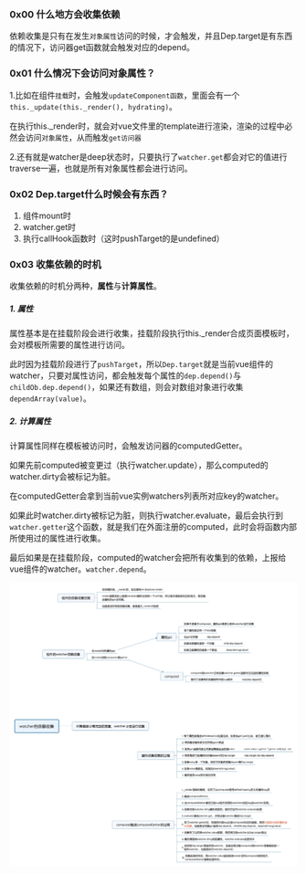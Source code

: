 ### 0x00 什么地方会收集依赖
依赖收集是只有在发生`对象属性`访问的时候，才会触发，并且Dep.target是有东西的情况下，访问器get函数就会触发对应的depend。

### 0x01 什么情况下会访问对象属性？
1.比如在组件`挂载`时，会触发`updateComponent函数`，里面会有一个`this._update(this._render(), hydrating)`。

在执行this._render时，就会对vue文件里的template进行渲染，渲染的过程中必然会访问`对象属性`，从而触发`get访问器`

2.还有就是watcher是deep状态时，只要执行了`watcher.get`都会对它的值进行traverse一遍，也就是所有对象属性都会进行访问。

### 0x02 Dep.target什么时候会有东西？
1. 组件mount时
2. watcher.get时
3. 执行callHook函数时（这时pushTarget的是undefined）

### 0x03 收集依赖的时机
收集依赖的时机分两种，**属性**与**计算属性**。

##### 1. 属性
属性基本是在挂载阶段会进行收集，挂载阶段执行this._render合成页面模板时，会对模板所需要的属性进行访问。

此时因为挂载阶段进行了`pushTarget`，所以`Dep.target`就是当前vue组件的watcher，只要对属性访问，都会触发每个属性的`dep.depend()`与`childOb.dep.depend()`，如果还有数组，则会对数组对象进行收集`dependArray(value)`。

##### 2. 计算属性
计算属性同样在模板被访问时，会触发访问器的computedGetter。

如果先前computed被变更过（执行watcher.update），那么computed的watcher.dirty会被标记为脏。

在computedGetter会拿到当前vue实例watchers列表所对应key的watcher。

如果此时watcher.dirty被标记为脏，则执行watcher.evaluate，最后会执行到`watcher.getter`这个函数，就是我们在外面注册的computed，此时会将函数内部所使用过的属性进行收集。

最后如果是在挂载阶段，computed的watcher会把所有收集到的依赖，上报给vue组件的watcher。`watcher.depend`。

![watcher依赖收集](https://github.com/TinyScript/notes/blob/master/images/vue/watcher%E7%9A%84%E4%BE%9D%E8%B5%96%E6%94%B6%E9%9B%86.jpg)
